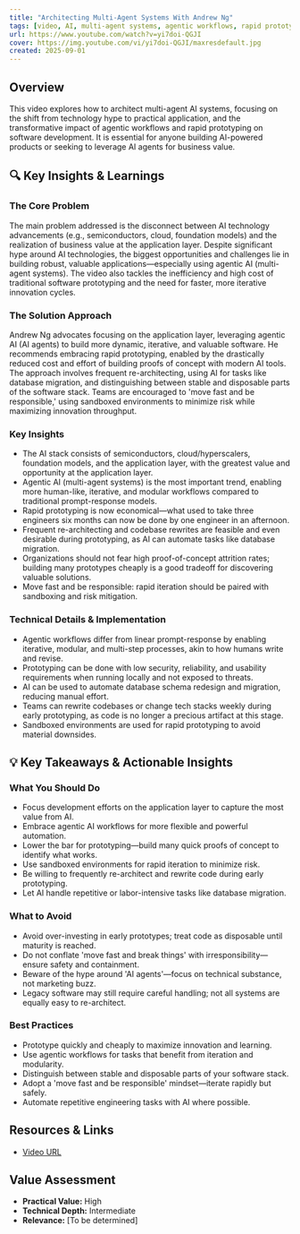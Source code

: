 ```yaml
---
title: "Architecting Multi-Agent Systems With Andrew Ng"
tags: [video, AI, multi-agent systems, agentic workflows, rapid prototyping, automation]
url: https://www.youtube.com/watch?v=yi7doi-QGJI
cover: https://img.youtube.com/vi/yi7doi-QGJI/maxresdefault.jpg
created: 2025-09-01
---
```


## Overview

This video explores how to architect multi-agent AI systems, focusing on the shift from technology hype to practical application, and the transformative impact of agentic workflows and rapid prototyping on software development. It is essential for anyone building AI-powered products or seeking to leverage AI agents for business value.

## 🔍 Key Insights & Learnings

### The Core Problem
The main problem addressed is the disconnect between AI technology advancements (e.g., semiconductors, cloud, foundation models) and the realization of business value at the application layer. Despite significant hype around AI technologies, the biggest opportunities and challenges lie in building robust, valuable applications—especially using agentic AI (multi-agent systems). The video also tackles the inefficiency and high cost of traditional software prototyping and the need for faster, more iterative innovation cycles.

### The Solution Approach
Andrew Ng advocates focusing on the application layer, leveraging agentic AI (AI agents) to build more dynamic, iterative, and valuable software. He recommends embracing rapid prototyping, enabled by the drastically reduced cost and effort of building proofs of concept with modern AI tools. The approach involves frequent re-architecting, using AI for tasks like database migration, and distinguishing between stable and disposable parts of the software stack. Teams are encouraged to 'move fast and be responsible,' using sandboxed environments to minimize risk while maximizing innovation throughput.

### Key Insights
- The AI stack consists of semiconductors, cloud/hyperscalers, foundation models, and the application layer, with the greatest value and opportunity at the application layer.
- Agentic AI (multi-agent systems) is the most important trend, enabling more human-like, iterative, and modular workflows compared to traditional prompt-response models.
- Rapid prototyping is now economical—what used to take three engineers six months can now be done by one engineer in an afternoon.
- Frequent re-architecting and codebase rewrites are feasible and even desirable during prototyping, as AI can automate tasks like database migration.
- Organizations should not fear high proof-of-concept attrition rates; building many prototypes cheaply is a good tradeoff for discovering valuable solutions.
- Move fast and be responsible: rapid iteration should be paired with sandboxing and risk mitigation.

### Technical Details & Implementation
- Agentic workflows differ from linear prompt-response by enabling iterative, modular, and multi-step processes, akin to how humans write and revise.
- Prototyping can be done with low security, reliability, and usability requirements when running locally and not exposed to threats.
- AI can be used to automate database schema redesign and migration, reducing manual effort.
- Teams can rewrite codebases or change tech stacks weekly during early prototyping, as code is no longer a precious artifact at this stage.
- Sandboxed environments are used for rapid prototyping to avoid material downsides.

## 💡 Key Takeaways & Actionable Insights

### What You Should Do
- Focus development efforts on the application layer to capture the most value from AI.
- Embrace agentic AI workflows for more flexible and powerful automation.
- Lower the bar for prototyping—build many quick proofs of concept to identify what works.
- Use sandboxed environments for rapid iteration to minimize risk.
- Be willing to frequently re-architect and rewrite code during early prototyping.
- Let AI handle repetitive or labor-intensive tasks like database migration.

### What to Avoid
- Avoid over-investing in early prototypes; treat code as disposable until maturity is reached.
- Do not conflate 'move fast and break things' with irresponsibility—ensure safety and containment.
- Beware of the hype around 'AI agents'—focus on technical substance, not marketing buzz.
- Legacy software may still require careful handling; not all systems are equally easy to re-architect.

### Best Practices
- Prototype quickly and cheaply to maximize innovation and learning.
- Use agentic workflows for tasks that benefit from iteration and modularity.
- Distinguish between stable and disposable parts of your software stack.
- Adopt a 'move fast and be responsible' mindset—iterate rapidly but safely.
- Automate repetitive engineering tasks with AI where possible.

## Resources & Links

- [Video URL](https://www.youtube.com/watch?v=yi7doi-QGJI)

## Value Assessment
- **Practical Value:** High
- **Technical Depth:** Intermediate
- **Relevance:** [To be determined]

